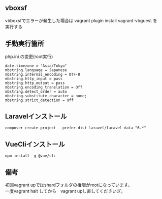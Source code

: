 ## vboxsf
vbboxsfでエラーが発生した場合は
vagrant plugin install vagrant-vbguest
を実行する

## 手動実行箇所

php.ini の変更(root実行)
```text
date.timezone = "Asia/Tokyo"
mbstring.language = Japanese
mbstring.internal_encoding = UTF-8
mbstring.http_input = pass
mbstring.http_output = pass
mbstring.encoding_translation = Off
mbstring.detect_order = auto
mbstring.substitute_character = none;
mbstring.strict_detection = Off
```

## Laravelインストール

```text
composer create-project --prefer-dist laravel/laravel data "6.*"
```

## VueCliインストール

```text
npm install -g @vue/cli
```

## 備考
初回vagrant upではshardフォルダの権限がrootになっています。  
一度vagrant halt してから　vagrant upし直してくださいぎ。  

